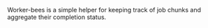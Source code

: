 Worker-bees is a simple helper for keeping track of job chunks and aggregate their completion status.